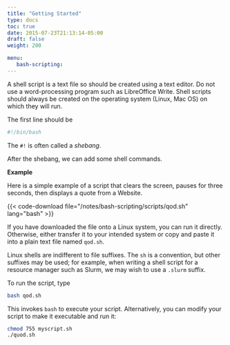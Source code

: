 ```yaml
---
title: "Getting Started"
type: docs
toc: true
date: 2015-07-23T21:13:14-05:00
draft: false
weight: 200

menu:
   bash-scripting:
---
```


A shell script is a text file so should be created using a text editor.  Do not use a word-processing program such as LibreOffice Write. Shell scripts should always be created on the operating system (Linux, Mac OS) on which they will run.

The first line should be
```bash
#!/bin/bash
```
The `#!` is often called a _shebang_.

After the shebang, we can add some shell commands.  

**Example**

Here is a simple example of a script that clears the screen, pauses for three seconds, then displays a quote from a Website.

{{< code-download file="/notes/bash-scripting/scripts/qod.sh" lang="bash" >}}

If you have downloaded the file onto a Linux system, you can run it directly.  Otherwise, either transfer it to your intended system or copy and paste it into a plain text file named `qod.sh`. 

Linux shells are indifferent to file suffixes. The `sh` is a convention, but other suffixes may be used; for example, when writing a shell script for a resource manager such as Slurm, we may wish to use a `.slurm` suffix.

To run the script, type
```bash
bash qod.sh
```
This invokes `bash` to execute your script. Alternatively, you can modify your script to make it executable and run it:
```bash
chmod 755 myscript.sh
./quod.sh
```


